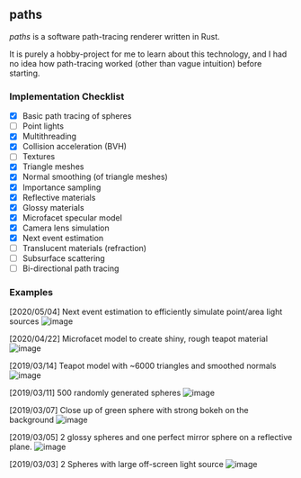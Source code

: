 paths
-----

*paths* is a software path-tracing renderer written in Rust.

It is purely a hobby-project for me to learn about this technology, and I had no idea how path-tracing worked (other than vague intuition) before starting.


### Implementation Checklist

- [x] Basic path tracing of spheres
- [ ] Point lights
- [x] Multithreading
- [x] Collision acceleration (BVH)
- [ ] Textures
- [x] Triangle meshes
- [x] Normal smoothing (of triangle meshes)
- [x] Importance sampling
- [x] Reflective materials
- [x] Glossy materials
- [x] Microfacet specular model
- [x] Camera lens simulation
- [x] Next event estimation
- [ ] Translucent materials (refraction)
- [ ] Subsurface scattering
- [ ] Bi-directional path tracing

### Examples

[2020/05/04] Next event estimation to efficiently simulate point/area light sources
![image](https://user-images.githubusercontent.com/3620166/80952676-01090280-8e35-11ea-9580-db4ec2e045bc.png)

[2020/04/22] Microfacet model to create shiny, rough teapot material
![image](https://user-images.githubusercontent.com/3620166/79968000-87832300-84ca-11ea-9807-384fef0dbc7e.png)

[2019/03/14] Teapot model with ~6000 triangles and smoothed normals
![image](https://user-images.githubusercontent.com/3620166/54364159-a603d180-46af-11e9-973c-cbab9fac9685.png)

[2019/03/11] 500 randomly generated spheres
![image](https://user-images.githubusercontent.com/3620166/54086894-1b5e6200-4391-11e9-8400-041ce5de0579.png)

[2019/03/07] Close up of green sphere with strong bokeh on the background
![image](https://user-images.githubusercontent.com/3620166/53971014-579a8400-413f-11e9-9bf7-3c5932cb6df1.png)

[2019/03/05] 2 glossy spheres and one perfect mirror sphere on a reflective plane.
![image](https://user-images.githubusercontent.com/3620166/53858421-7ef93000-401d-11e9-9356-31258a0367bd.png)

[2019/03/03] 2 Spheres with large off-screen light source
![image](https://user-images.githubusercontent.com/3620166/53704391-b9b56980-3e5f-11e9-8a36-eb9baaf8630a.png)
